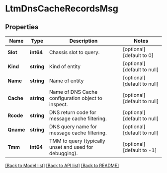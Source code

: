 # LtmDnsCacheRecordsMsg

## Properties
Name | Type | Description | Notes
------------ | ------------- | ------------- | -------------
**Slot** | **int64** | Chassis slot to query. | [optional] [default to 0]
**Kind** | **string** | Kind of entity | [optional] [default to null]
**Name** | **string** | Name of entity | [optional] [default to null]
**Cache** | **string** | Name of DNS Cache configuration object to inspect. | [optional] [default to null]
**Rcode** | **string** | DNS return code for message cache filtering. | [optional] [default to null]
**Qname** | **string** | DNS query name for message cache filtering. | [optional] [default to null]
**Tmm** | **int64** | TMM to query (typically unset and used for debugging). | [optional] [default to -1]

[[Back to Model list]](../README.md#documentation-for-models) [[Back to API list]](../README.md#documentation-for-api-endpoints) [[Back to README]](../README.md)


